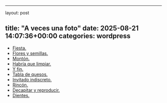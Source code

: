 
---
layout: post

title:  "A veces una foto"
date:   2025-08-21 14:07:36+00:00
categories: wordpress
---
*  [Fiesta.](https://avecesunafoto.wordpress.com/2025/08/21/fiesta-2/)
*  [Flores y semillas.](https://avecesunafoto.wordpress.com/2025/08/20/flores-y-semillas/)
*  [Montón.](https://avecesunafoto.wordpress.com/2025/08/19/monton/)
*  [Habría que limpiar.](https://avecesunafoto.wordpress.com/2025/08/18/habria-que-limpiar/)
*  [Y fin.](https://avecesunafoto.wordpress.com/2025/08/17/y-fin/)
*  [Tabla de quesos.](https://avecesunafoto.wordpress.com/2025/08/16/tabla-de-quesos/)
*  [Invitado indiscreto.](https://avecesunafoto.wordpress.com/2025/08/15/invitado-indiscreto/)
*  [Rincón.](https://avecesunafoto.wordpress.com/2025/08/14/rincon-2/)
*  [Decapitar y reproducir.](https://avecesunafoto.wordpress.com/2025/08/13/decapitar-y-reproducir/)
*  [Dientes.](https://avecesunafoto.wordpress.com/2025/08/12/dientes/)
